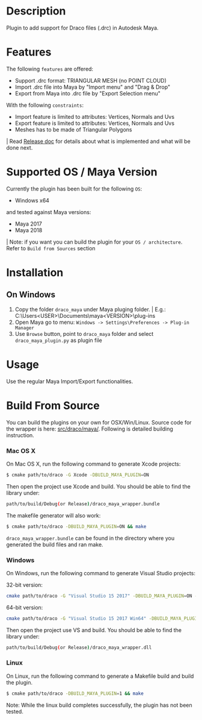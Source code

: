 # Description
Plugin to add support for Draco files (.drc) in Autodesk Maya.

# Features
The following `features` are offered:
* Support .drc format: TRIANGULAR MESH  (no POINT CLOUD)
* Import .drc file into Maya by "Import menu" and "Drag & Drop"
* Export from Maya into .drc file by "Export Selection menu"

With the following `constraints`:
* Import feature is limited to attributes: Vertices, Normals and Uvs
* Export feature is limited to attributes: Vertices, Normals and Uvs
* Meshes has to be made of Triangular Polygons

| Read [Release doc](./RELEASE.md) for details about what is implemented and what will be done next.

# Supported OS / Maya Version
Currently the plugin has been built for the following `OS`:
* Windows x64

and tested against Maya versions:
* Maya 2017
* Maya 2018

| Note: if you want you can build the plugin for your `OS / architecture`. Refer to `Build from Sources` section

# Installation
## On Windows
1. Copy the folder `draco_maya` under Maya pluging folder.
| E.g.: C:\Users\<USER>\Documents\maya\<VERSION>\plug-ins 
2. Open Maya go to menu:  `Windows -> Settings\Preferences -> Plug-in Manager`
3. Use `Browse` button, point to `draco_maya` folder and select `draco_maya_plugin.py` as plugin file

# Usage
Use the regular Maya Import/Export functionalities.

# Build From Source
You can build the plugins on your own for OSX/Win/Linux. Source code for the wrapper is here: [src/draco/maya/](../src/draco/maya). Following is detailed building instruction.

### Mac OS X
On Mac OS X, run the following command to generate Xcode projects:

~~~~~ bash
$ cmake path/to/draco -G Xcode -DBUILD_MAYA_PLUGIN=ON
~~~~~

Then open the project use Xcode and build.
You should be able to find the library under:

~~~~ bash
path/to/build/Debug(or Release)/draco_maya_wrapper.bundle
~~~~

The makefile generator will also work:

~~~~~ bash
$ cmake path/to/draco -DBUILD_MAYA_PLUGIN=ON && make
~~~~~

`draco_maya_wrapper.bundle` can be found in the directory where you generated
the build files and ran make.

### Windows
On Windows, run the following command to generate Visual Studio projects:

32-bit version:
~~~~~ bash
cmake path/to/draco -G "Visual Studio 15 2017" -DBUILD_MAYA_PLUGIN=ON -DBUILD_SHARED_LIBS=ON
~~~~~

64-bit version:
~~~~~ bash
cmake path/to/draco -G "Visual Studio 15 2017 Win64" -DBUILD_MAYA_PLUGIN=ON -DBUILD_SHARED_LIBS=ON
~~~~~

Then open the project use VS and build.
You should be able to find the library under:

~~~~ bash
path/to/build/Debug(or Release)/draco_maya_wrapper.dll
~~~~

### Linux
On Linux, run the following command to generate a Makefile build and build the
plugin.

~~~~~ bash
$ cmake path/to/draco -DBUILD_MAYA_PLUGIN=1 && make
~~~~~

Note: While the linux build completes successfully, the plugin has not been
tested.
